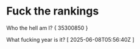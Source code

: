 # Fuck the rankings

Who the hell am I?
{ 35300850 }

What fucking year is it?
[ 2025-06-08T05:56:40Z ]
